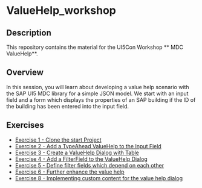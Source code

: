 # ValueHelp_workshop
## Description

This repository contains the material for the UI5Con Workshop ** MDC ValueHelp**.

## Overview

In this session, you will learn about developing a value help scenario with the SAP UI5 MDC library for a simple JSON model. We start with an input field and a form which displays the properties of an SAP building if the ID of the building has been entered into the input field.

## Exercises
- [Exercise 1 - Clone the start Project](exercises/ex1/README.md)
- [Exercise 2 - Add a TypeAhead ValueHelp to the Input Field](exercises/ex2/README.md)
- [Exercise 3 - Create a ValueHelp Dialog with Table](exercises/ex3/README.md)
- [Exercise 4 - Add a FilterField to the ValueHelp Dialog](exercises/ex4/README.md)
- [Exercise 5 - Define filter fields which depend on each other](exercises/ex5/README.md)
- [Exercise 6 - Further enhance the value help](exercises/ex6/README.md)
- [Exercise 8 - Implementing custom content for the value help dialog](exercises/ex8/README.md)
